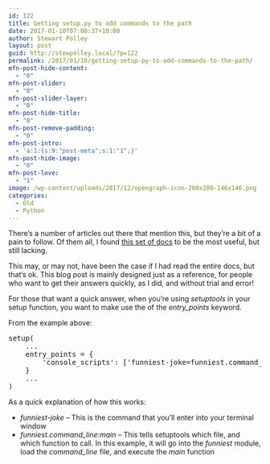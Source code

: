 ```yaml
---
id: 122
title: Getting setup.py to add commands to the path
date: 2017-01-10T07:00:37+10:00
author: Stewart Polley
layout: post
guid: http://stewpolley.local/?p=122
permalink: /2017/01/10/getting-setup-py-to-add-commands-to-the-path/
mfn-post-hide-content:
  - "0"
mfn-post-slider:
  - "0"
mfn-post-slider-layer:
  - "0"
mfn-post-hide-title:
  - "0"
mfn-post-remove-padding:
  - "0"
mfn-post-intro:
  - 'a:1:{s:9:"post-meta";s:1:"1";}'
mfn-post-hide-image:
  - "0"
mfn-post-love:
  - "1"
image: /wp-content/uploads/2017/12/opengraph-icon-200x200-146x146.png
categories:
  - Old
  - Python
---
```

There&#8217;s a number of articles out there that mention this, but they&#8217;re a bit of a pain to follow. Of them all, I found [this set of docs](http://python-packaging.readthedocs.io/en/latest/command-line-scripts.html) to be the most useful, but still lacking.

This may, or may not, have been the case if I had read the entire docs, but that&#8217;s ok. This blog post is mainly designed just as a reference, for people who want to get their answers quickly, as I did, and without trial and error!

For those that want a quick answer, when you&#8217;re using _setuptools_ in your setup function, you want to make use the of the _entry_points_ keyword.

From the example above:

<pre>setup(
    ...
    entry_points = {
        'console_scripts': ['funniest-joke=funniest.command_line:main'],
    }
    ...
)</pre>

As a quick explanation of how this works:

  * _funniest-joke_ &#8211; This is the command that you&#8217;ll enter into your terminal window
  * _funniest.command_line:main_ &#8211; This tells setuptools which file, and which function to call. In this example, it will go into the _funniest_ module, load the _command_line_ file, and execute the _main_ function
